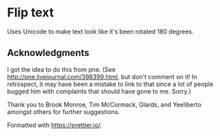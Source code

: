 # Flip text

Uses Unicode to make text look like it's been rotated 180 degrees.

## Acknowledgments

I got the idea to do this from pne. (See http://pne.livejournal.com/398399.html,
but don't comment on it! In retrospect, it may have been a mistake to link to that
since a lot of people bugged him with complaints that should have gone to me. Sorry.)

Thank you to Brook Monroe, Tim McCormack, Glards, and Yeeliberto amongst
others for further suggestions.

Formatted with https://prettier.io/.
